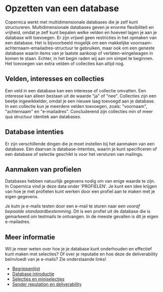 # Opzetten van een database

Copernica werkt met multidimensionale databases die je zelf kunt structureren.
Multidimensionale databases geven je enorme flexibiliteit en vrijheid, omdat je zelf kunt bepalen welke velden en hoeveel lagen je aan je database wilt toevoegen.
Er zijn vrijwel geen restricties in het opmaken van een database. Het is bijvoorbeeld mogelijk om een makkelijke voornaam-achternaam-emailadres-structuur te gebruiken, maar ook 
om een geneste database waarin items van je laatste aankoop of verlaten-wingelwagen in komen te staan. Echter, in het begin raden wij aan om simpel te beginnen. Het toevoegen van extra velden of collecties kan altijd nog.

## Velden, interesses en collecties

Een veld in een database kan een interesse of collectie omvatten.
Een interesse kan alleen bestaan uit de waarde "ja" of "nee".
Collecties zijn een beetje ingewikkelder, omdat je een nieuwe laag toevoegd aan je database. 
In een collectie kun je meerdere velden toevoegen, zoals: "voornaam", "achternaam" en "e-mailadres".
Concluderend zijn collecties min of meer qua structuur identiek aan databases.

## Database intenties

Er zijn verschillende dingen die je moet instellen bij het aanmaken van een database.
Eén daarvan is database-intenties, waarin je kunt specificeren of
een database of selectie geschikt is voor het versturen van mailings. 

## Aanmaken van profielen

Databases hebben natuurlijk gegevens nodig om van enige waarde te zijn. In Copernica vind je deze data onder 'PROFIELEN'.
Je kunt een idee krijgen van hoe je met profielen kunt werken door een profiel aan te maken met je eigen gegevens.

Je kutn je e-mails testen door een e-mail te sturen naar een *vooraf bepaalde standaardbestemming*. Dit is een profiel uit de database die is gemarkeerd om testmails te ontvangen. In de meeste gevallen is dit je eigen e-mailadres.

## Meer informatie

Wil je meer weten over hoe je je database kunt onderhouden en effectief kunt maken met 
selecties? Of over je reputatie en hoe deze de deliverability beïnvloedt
van je e-mails? Zie onderstaande links!

* [Begrippenlijst](./definitions)
* [Database introductie](./database-introduction)
* [Selecties en miniselecties](./selections-introduction)
* [Sender reputation en deliverability](./sender-reputation)
